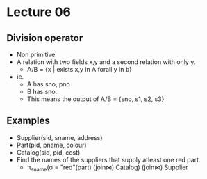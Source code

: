 # Lecture 06

## Division operator
* Non primitive
* A relation with two fields x,y and a second relation with only y.
	* A/B = {x | exists x,y in A forall y in b}
* ie.
	* A has sno, pno
	* B has sno.
	* This means the output of A/B = {sno, s1, s2, s3}

## Examples
* Supplier(sid, sname, address)
* Part(pid, pname, colour)
* Catalog(sid, pid, cost)
* Find the names of the suppliers that supply atleast one red part.
	* π<sub>sname</sub>(σ = "red"(part) (join⋈) Catalog) (join⋈) Supplier
